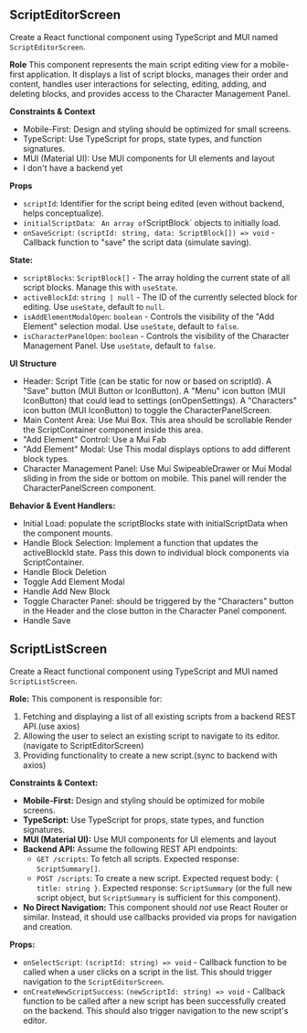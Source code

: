 ## ScriptEditorScreen
Create a React functional component using TypeScript and MUI named `ScriptEditorScreen`.

**Role**
This component represents the main script editing view for a mobile-first application. It displays a list of script blocks, manages their order and content, handles user interactions for selecting, editing, adding, and deleting blocks, and provides access to the Character Management Panel.

**Constraints & Context**
* Mobile-First: Design and styling should be optimized for small screens.
* TypeScript: Use TypeScript for props, state types, and function signatures.
* MUI (Material UI): Use MUI components for UI elements and layout 
* I don't have a backend yet 

**Props**
- `scriptId`: Identifier for the script being edited (even without backend, helps conceptualize).
- `initialScriptData`: `  An array of `ScriptBlock` objects to initially load.
- `onSaveScript`: `(scriptId: string, data: ScriptBlock[]) => void` - Callback function to "save" the script data (simulate saving).

**State:**
* `scriptBlocks`: `ScriptBlock[]` - The array holding the current state of all script blocks. Manage this with `useState`.
* `activeBlockId`: `string | null` - The ID of the currently selected block for editing. Use `useState`, default to `null`.
* `isAddElementModalOpen`: `boolean` - Controls the visibility of the "Add Element" selection modal. Use `useState`, default to `false`.
* `isCharacterPanelOpen`: `boolean` - Controls the visibility of the Character Management Panel. Use `useState`, default to `false`.

**UI Structure**
- Header:
Script Title (can be static for now or based on scriptId).
A "Save" button (MUI Button or IconButton).
A "Menu" icon button (MUI IconButton) that could lead to settings (onOpenSettings).
A "Characters" icon button (MUI IconButton) to toggle the CharacterPanelScreen.
- Main Content Area: Use Mui Box. This area should be scrollable
Render the ScriptContainer component inside this area.
- "Add Element" Control: Use a Mui Fab
- "Add Element" Modal: Use  This modal displays options to add different block types. 
- Character Management Panel: Use Mui SwipeableDrawer or Mui Modal sliding in from the side or bottom on mobile. This panel will render the CharacterPanelScreen component.

**Behavior & Event Handlers:**
- Initial Load: populate the scriptBlocks state with initialScriptData when the component mounts.
- Handle Block Selection: Implement a function that updates the activeBlockId state. Pass this down to individual block components via ScriptContainer.
- Handle Block Deletion
- Toggle Add Element Modal
- Handle Add New Block
- Toggle Character Panel: should be triggered by the "Characters" button in the Header and the close button in the Character Panel component.
- Handle Save

## ScriptListScreen
Create a React functional component using TypeScript and MUI named `ScriptListScreen`.

**Role:**
This component is responsible for:
1.  Fetching and displaying a list of all existing scripts from a backend REST API.(use axios)
2.  Allowing the user to select an existing script to navigate to its editor. (navigate to ScriptEditorScreen)
3.  Providing functionality to create a new script.(sync to backend with axios)

**Constraints & Context:**
* **Mobile-First:** Design and styling should be optimized for mobile screens.
* **TypeScript:** Use TypeScript for props, state types, and function signatures.
* **MUI (Material UI):** Use MUI components for UI elements and layout 
* **Backend API:** Assume the following REST API endpoints:
    * `GET /scripts`: To fetch all scripts. Expected response: `ScriptSummary[]`.
    * `POST /scripts`: To create a new script. Expected request body: `{ title: string }`. Expected response: `ScriptSummary` (or the full new script object, but `ScriptSummary` is sufficient for this component).
* **No Direct Navigation:** This component should *not* use React Router or similar. Instead, it should use callbacks provided via props for navigation and creation.

**Props:**
* `onSelectScript`: `(scriptId: string) => void` - Callback function to be called when a user clicks on a script in the list. This should trigger navigation to the `ScriptEditorScreen`.
* `onCreateNewScriptSuccess`: `(newScriptId: string) => void` - Callback function to be called after a new script has been successfully created on the backend. This should also trigger navigation to the new script's editor.
